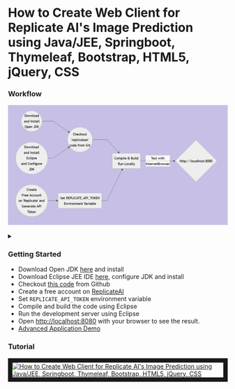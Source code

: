 
# How to Create Web Client for Replicate AI's Image Prediction using Java/JEE, Springboot, Thymeleaf, Bootstrap, HTML5, jQuery, CSS
### Workflow

![Alt text](wf.png)

<details>

<summary></summary>

```mermaid
graph LR
A((Download<br/>and Install<br/>Open JDK)) --> F
B((Download<br/>and Install<br/>Eclipse<br/>and Configure<br/>JDK)) --> F
C(Set REPLICATE_API_TOKEN<br/>Environment Variable<br/>)
D((Create<br/>Free Account<br/>on 'Replicate' and<br/>Generate API<br/>Token)) --> C
F((Checkout<br/>'replicateai'<br/>code from Git)) --> G
C --> G[Compile & Build<br/>Run Locally]
G -- Test with<br/>InternetBrowser --> H{http://localhost:8080}
```
</details>

### Getting Started
<ul>
<li>Download Open JDK <a href="https://openjdk.org/" target="_new">here</a> and install</li>
<li>Download Eclipse JEE IDE <a href="https://www.eclipse.org/downloads/packages/release/2022-12/r/eclipse-ide-enterprise-java-and-web-developers" target="_new">here</a>, configure JDK and install</li>
<li>Checkout <a href="https://github.com/lalumastan/replicateai.git">this code</a> from Github</li>
<li>Create a free account on <a href="https://replicate.com/" target="_new">ReplicateAI</a></li>
<li>Set <code>REPLICATE_API_TOKEN</code> environment variable </li>
<li>Compile and build the code using Eclipse</li>
<li>Run the development server using Eclipse</li>
<li>Open <a  href="http://localhost:8080" target="_new">http://localhost:8080</a> with your browser to see the result.</li>
<li><a href="https://aiweb-icsdiscover.vercel.app/" target="_new">Advanced Application Demo</a></li>
</ul>

### Tutorial

<a  href="http://www.youtube.com/watch?feature=player_embedded&v=AlkpElvcUPU"  target="_blank"><img  src="http://img.youtube.com/vi/AlkpElvcUPU/0.jpg"  alt="How to Create Web Client for Replicate AI's Image Prediction using Java/JEE, Springboot, Thymeleaf, Bootstrap, HTML5, jQuery, CSS" width="240"  height="180"  border="10"  /></a>
